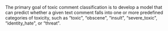 The primary goal of toxic comment classification is to develop a model that can predict whether a given text comment falls into one or more predefined categories of toxicity, such as “toxic", “obscene", “insult", “severe_toxic", “identity_hate", or “threat".
